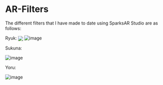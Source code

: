 # AR-Filters

The different filters that I have made to date using SparksAR Studio are as follows:


Ryuk: 
<img src="https://user-images.githubusercontent.com/73272997/124395095-d3149c00-dd1f-11eb-9db9-bacd2814956a.png" align="center">
![image](https://user-images.githubusercontent.com/73272997/124395095-d3149c00-dd1f-11eb-9db9-bacd2814956a.png)
  
Sukuna:

![image](https://user-images.githubusercontent.com/73272997/124395158-28e94400-dd20-11eb-8029-5a6c56bd4fc8.png)

Yoru:

![image](https://user-images.githubusercontent.com/73272997/124395308-00157e80-dd21-11eb-9d6d-a09aee041674.png)
